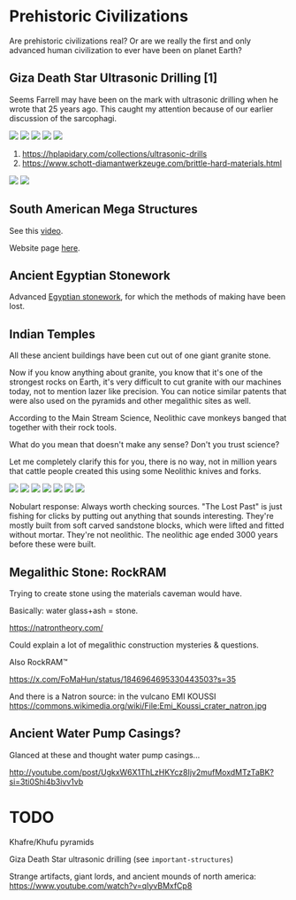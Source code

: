 # Prehistoric Civilizations

Are prehistoric civilizations real? Or are we really the first and only advanced human civilization to ever have been on planet Earth?

## Giza Death Star Ultrasonic Drilling [1]

Seems Farrell may have been on the mark with ultrasonic drilling when he wrote that 25 years ago. This caught my attention because of our earlier discussion of the sarcophagi.

![](img/gizadeath1.jpg)
![](img/gizadeath2.jpg)
![](img/gizadeath3.jpg)
![](img/gizadeath4.jpg)
![](img/gizadeath5.jpg)

1. https://hplapidary.com/collections/ultrasonic-drills
2. https://www.schott-diamantwerkzeuge.com/brittle-hard-materials.html

![](img/gizadeath6.jpg)
![](img/gizadeath7.jpg)

## South American Mega Structures

See this [video](https://www.youtube.com/watch?v=zFl3bo0JO7E).

Website page [here](https://www.theancientconnection.com/megaliths/peru/ollantaytambo-incredible-megalithic-structures/).

## Ancient Egyptian Stonework

Advanced [Egyptian stonework](https://www.theglobaleducationproject.org/egypt/articles/hrdfact3.php), for which the methods of making have been lost.

## Indian Temples

All these ancient buildings have been cut out of one giant granite stone.

Now if you know anything about granite, you know that it's one of the strongest rocks on Earth, it's very difficult to cut granite with our machines today, not to mention lazer like precision. You can notice similar patents that were also used on the pyramids and other megalithic sites as well.

According to the Main Stream Science, Neolithic cave monkeys banged that together with their rock tools.

What do you mean that doesn't make any sense? Don't you trust science?

Let me completely clarify this for you, there is no way, not in million years that cattle people created this using some Neolithic knives and forks.

![](img/india-temple1.jpg)
![](img/india-temple2.jpg)
![](img/india-temple3.jpg)
![](img/india-temple4.jpg)
![](img/india-temple5.jpg)
![](img/india-temple6.jpg)
![](img/india-temple7.jpg)

Nobulart response: Always worth checking sources. "The Lost Past" is just fishing for clicks by putting out anything that sounds interesting. They're mostly built from soft carved sandstone blocks, which were lifted and fitted without mortar. They're not neolithic. The neolithic age ended 3000 years before these were built.

## Megalithic Stone: RockRAM

Trying to create stone using the materials caveman would have. 

Basically: water glass+ash = stone.

https://natrontheory.com/

Could explain a lot of megalithic construction mysteries & questions.

Also RockRAM™

https://x.com/FoMaHun/status/1846964695330443503?s=35

And there is a Natron source: in the vulcano EMI KOUSSI https://commons.wikimedia.org/wiki/File:Emi_Koussi_crater_natron.jpg

## Ancient Water Pump Casings?

Glanced at these and thought water pump casings... 

http://youtube.com/post/UgkxW6X1ThLzHKYcz8Ijv2mufMoxdMTzTaBK?si=3ti0Shi4b3ivv1vb

# TODO

Khafre/Khufu pyramids

Giza Death Star ultrasonic drilling (see `important-structures`)

Strange artifacts, giant lords, and ancient mounds of north america: https://www.youtube.com/watch?v=qIyvBMxfCp8